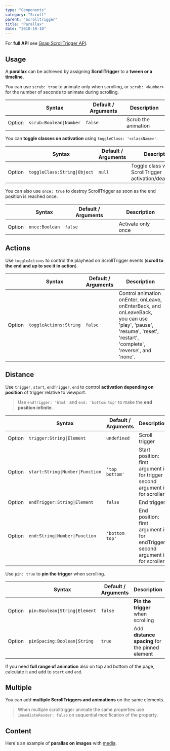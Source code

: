 ```yaml
---
type: "Components"
category: "Scroll"
parent: "Scrolltrigger"
title: "Parallax"
date: "2010-10-10"
---
```


For **full API** see [Gsap ScrollTrigger API](https://greensock.com/docs/v3/Plugins/ScrollTrigger).

## Usage

A **parallax** can be achieved by assigning **ScrollTrigger** to a **tween or a timeline**.

You can use `scrub: true` to animate only when scrolling, or `scrub: <Number>` for the number of seconds to animate during scrolling.

<div class="xt-overflow-sub overflow-y-hidden overflow-x-scroll my-5 xt-my-auto w-full">

|                         | Syntax                                    | Default / Arguments                       | Description                   |
| ----------------------- | ----------------------------------------- | ----------------------------- | ----------------------------- |
| Option                  | `scrub:Boolean\|Number`                          | `false`        | Scrub the animation           |

</div>

<demo>
  <div class="docs_demo_item" data-iframe="demos/components/scrolltrigger/parallax"></div>
</demo>

You can **toggle classes on activation** using `toggleClass: '<className>'`.

<div class="xt-overflow-sub overflow-y-hidden overflow-x-scroll my-5 xt-my-auto w-full">

|                         | Syntax                                    | Default / Arguments                       | Description                   |
| ----------------------- | ----------------------------------------- | ----------------------------- | ----------------------------- |
| Option                  | `toggleClass:String\|Object`                          | `null`        | Toggle class with ScrollTrigger activation/deactivation             |

</div>

You can also use `once: true` to destroy ScrollTrigger as soon as the end position is reached once.

<div class="xt-overflow-sub overflow-y-hidden overflow-x-scroll my-5 xt-my-auto w-full">

|                         | Syntax                                    | Default / Arguments                       | Description                   |
| ----------------------- | ----------------------------------------- | ----------------------------- | ----------------------------- |
| Option                  | `once:Boolean`                          | `false`        | Activate only once             |

</div>

## Actions

Use `toggleActions` to control the playhead on ScrollTrigger events (**scroll to the end and up to see it in action**).

<div class="xt-overflow-sub overflow-y-hidden overflow-x-scroll my-5 xt-my-auto w-full">

|                         | Syntax                                    | Default / Arguments                       | Description                   |
| ----------------------- | ----------------------------------------- | ----------------------------- | ----------------------------- |
| Option                  | `toggleActions:String`                          | `false`        | Control animation onEnter, onLeave, onEnterBack, and onLeaveBack, you can use 'play', 'pause', 'resume', 'reset', 'restart', 'complete', 'reverse', and 'none'.           |

</div>

<demo>
  <div class="docs_demo_item" data-iframe="demos/components/scrolltrigger/parallax-actions"></div>
</demo>

## Distance

Use `trigger`, `start`, `endTrigger`, `end` to control **activation depending on position** of trigger relative to viewport.

> Use `endTrigger: 'html'` and `end: 'bottom top'` to make the **end position infinite**.

<div class="xt-overflow-sub overflow-y-hidden overflow-x-scroll my-5 xt-my-auto w-full">

|                         | Syntax                                    | Default / Arguments                       | Description                   |
| ----------------------- | ----------------------------------------- | ----------------------------- | ----------------------------- |
| Option                  | `trigger:String\|Element`                          | `undefined`        | Scroll trigger           |
| Option                  | `start:String\|Number\|Function`                          | `'top bottom'`        | Start position: first argument is for trigger second argument is for scroller            |
| Option                  | `endTrigger:String\|Element`                          | `false`        | End trigger           |
| Option                  | `end:String\|Number\|Function`                          | `'bottom top'`        | End position: first argument is for endTrigger second argument is for scroller            |

</div>

Use `pin: true` to **pin the trigger** when scrolling.

<div class="xt-overflow-sub overflow-y-hidden overflow-x-scroll my-5 xt-my-auto w-full">

|                         | Syntax                                    | Default / Arguments                       | Description                   |
| ----------------------- | ----------------------------------------- | ----------------------------- | ----------------------------- |
| Option                  | `pin:Boolean\|String\|Element`                          | `false`        | **Pin the trigger** when scrolling           |
| Option                  | `pinSpacing:Boolean\|String`                          | `true`        | Add **distance spacing** for the pinned element            |

</div>

<demo>
  <div class="docs_demo_item" data-iframe="demos/components/scrolltrigger/parallax-pin"></div>
</demo>

If you need **full range of animation** also on top and bottom of the page, calculate it and add to `start` and `end`.

<demo>
  <div class="docs_demo_item" data-iframe="demos/components/scrolltrigger/parallax-range"></div>
</demo>

## Multiple

You can add **multiple ScrollTriggers and animations** on the same elements.

> When multiple scrolltrigger animate the same properties use `immediateRender: false` on sequential modification of the property.

<demo>
  <div class="docs_demo_item" data-iframe="demos/components/scrolltrigger/parallax-multiple"></div>
</demo>

## Content

Here's an example of **parallax on images** with [media](/components/media).

<demo>
  <div class="docs_demo_item" data-iframe="demos/components/scrolltrigger/parallax-image"></div>
</demo>
